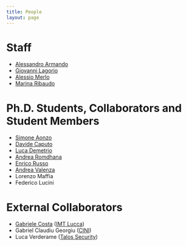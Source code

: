 ```yaml
---
title: People
layout: page
---
```


# Staff

* [Alessandro Armando](alessandro_armando)
* [Giovanni Lagorio](giovanni_lagorio)
* [Alessio Merlo](alessio_merlo)
* [Marina Ribaudo](https://www.dibris.unige.it/ribaudo-marina)


# Ph.D. Students, Collaborators and Student Members

* [Simone Aonzo](simone_aonzo)
* [Davide Caputo](davide_caputo)
* [Luca Demetrio](luca_demetrio)
* [Andrea Romdhana](andrea_romdhana)
* [Enrico Russo](enrico_russo)
* [Andrea Valenza](andrea_valenza)
* Lorenzo Maffia
* Federico Lucini


# External Collaborators

* [Gabriele Costa](gabriele_costa) ([IMT Lucca](https://www.imtlucca.it))
* Gabriel Claudiu Georgiu ([CINI](https://www.consorzio-cini.it))
* Luca Verderame ([Talos Security](http://www.talos-sec.com))
